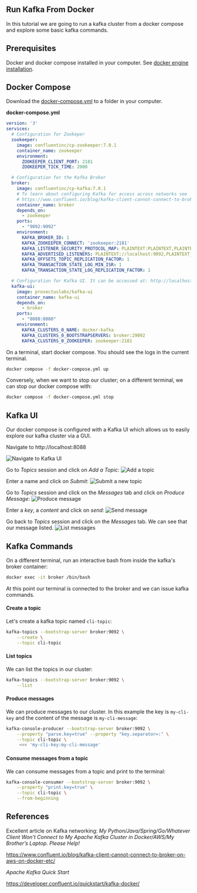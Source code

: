 Run Kafka From Docker
---------------------
In this tutorial we are going to run a kafka cluster from a docker compose and explore some basic kafka commands. 


Prerequisites
-------------
Docker and docker compose installed in your computer.
See [docker engine installation](https://docs.docker.com/engine/install/).


Docker Compose
--------------
Download the [docker-compose.yml](./docker-compose.yml) to a folder in your computer.

**docker-compose.yml**
```yaml
version: '3'
services:
  # Configuration for Zookeper
  zookeeper:
    image: confluentinc/cp-zookeeper:7.0.1
    container_name: zookeeper
    environment:
      ZOOKEEPER_CLIENT_PORT: 2181
      ZOOKEEPER_TICK_TIME: 2000

  # Configuration for the Kafka Broker
  broker:
    image: confluentinc/cp-kafka:7.0.1
    # To learn about configuring Kafka for access across networks see
    # https://www.confluent.io/blog/kafka-client-cannot-connect-to-broker-on-aws-on-docker-etc/
    container_name: broker
    depends_on:
      - zookeeper
    ports:
      - "9092:9092"
    environment:
      KAFKA_BROKER_ID: 1
      KAFKA_ZOOKEEPER_CONNECT: 'zookeeper:2181'
      KAFKA_LISTENER_SECURITY_PROTOCOL_MAP: PLAINTEXT:PLAINTEXT,PLAINTEXT_INTERNAL:PLAINTEXT
      KAFKA_ADVERTISED_LISTENERS: PLAINTEXT://localhost:9092,PLAINTEXT_INTERNAL://broker:29092
      KAFKA_OFFSETS_TOPIC_REPLICATION_FACTOR: 1
      KAFKA_TRANSACTION_STATE_LOG_MIN_ISR: 1
      KAFKA_TRANSACTION_STATE_LOG_REPLICATION_FACTOR: 1

  # Configuration for Kafka UI. It can be accessed at: http://localhost:8088
  kafka-ui:
    image: provectuslabs/kafka-ui
    container_name: kafka-ui
    depends_on:
      - broker
    ports:
      - "8088:8080"
    environment:
      KAFKA_CLUSTERS_0_NAME: docker-kafka
      KAFKA_CLUSTERS_0_BOOTSTRAPSERVERS: broker:29092
      KAFKA_CLUSTERS_0_ZOOKEEPER: zookeeper:2181
```

On a terminal, start docker compose. You should see the logs in the current terminal.
```bash
docker compose -f docker-compose.yml up
```

Conversely, when we want to stop our cluster; on a different terminal, we can stop our docker compose with: 
```bash
docker compose -f docker-compose.yml stop
```

Kafka UI
--------
Our docker compose is configured with a Kafka UI which allows us to easily explore our kafka cluster via a GUI.

Navigate to http://localhost:8088

![Navigate to Kafka UI](screenshot-01.png)

Go to _Topics_ session and click on _Add a Topic_:
![Add a topic](screenshot-02.png)

Enter a name and click on _Submit_:
![Submit a new topic](screenshot-03.png)

Go to _Topics_ session and click on the _Messages_ tab and click on _Produce Message_:
![Produce message](screenshot-04.png)

Enter a _key_, a _content_ and click on _send_:
![Send message](screenshot-05.png)

Go back to _Topics_ session and click on the _Messages_ tab. We can see that our message listed.
![List messages](screenshot-06.png)

Kafka Commands
--------------
On a different terminal, run an interactive bash from inside the kafka's broker container:

```bash
docker exec -it broker /bin/bash
```

At this point our terminal is connected to the broker and we can issue kafka commands.

#### Create a topic
Let's create a kafka topic named `cli-topic`:
```bash
kafka-topics --bootstrap-server broker:9092 \
    --create \
    --topic cli-topic
```

#### List topics
We can list the topics in our cluster:
```bash
kafka-topics --bootstrap-server broker:9092 \
    --list
```

#### Produce messages
We can produce messages to our cluster. In this example the key is `my-cli-key` and the content of the message is `my-cli-message`:
```bash
kafka-console-producer --bootstrap-server broker:9092 \
    --property "parse.key=true" --property "key.separator=:" \
    --topic cli-topic \
     <<< 'my-cli-key:my-cli-message'
```

#### Consume messages from a topic
We can consume messages from a topic and print to the terminal:
```bash
kafka-console-consumer --bootstrap-server broker:9092 \
    --property "print.key=true" \
    --topic cli-topic \
    --from-beginning
```

References
----------

Excellent article on Kafka networking:
_My Python/Java/Spring/Go/Whatever Client Won’t Connect to My Apache Kafka Cluster in Docker/AWS/My Brother’s Laptop. Please Help!_

https://www.confluent.io/blog/kafka-client-cannot-connect-to-broker-on-aws-on-docker-etc/

_Apache Kafka Quick Start_

https://developer.confluent.io/quickstart/kafka-docker/

